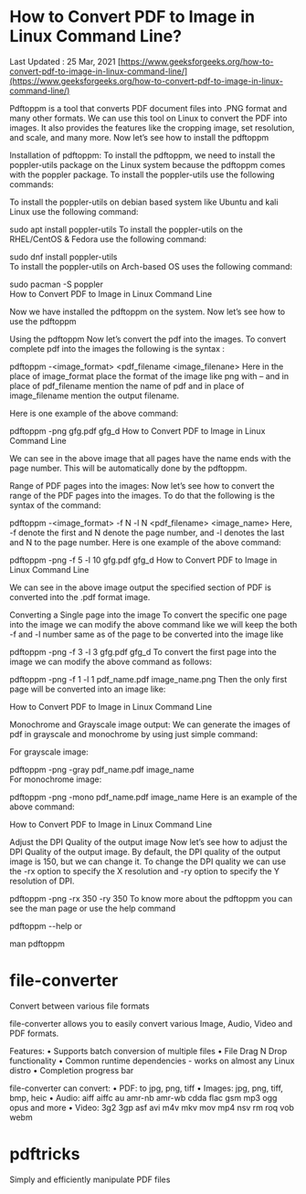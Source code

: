 

# How to Convert PDF to Image in Linux Command Line?
Last Updated : 25 Mar, 2021
[https://www.geeksforgeeks.org/how-to-convert-pdf-to-image-in-linux-command-line/](https://www.geeksforgeeks.org/how-to-convert-pdf-to-image-in-linux-command-line/)


Pdftoppm is a tool that converts PDF document files into .PNG format and many other formats. We can use this tool on Linux to convert the PDF into images. It also provides the features like the cropping image, set resolution, and scale, and many more. Now let’s see how to install the pdftoppm

Installation of pdftoppm:
To install the pdftoppm, we need to install the poppler-utils package on the Linux system because the pdftoppm comes with the poppler package. To install the poppler-utils use the following commands:

To install the poppler-utils on debian based system like Ubuntu and kali Linux use the following command:

sudo apt install poppler-utils 
To install the poppler-utils on the RHEL/CentOS & Fedora use the following command:


sudo dnf install poppler-utils  
To install the poppler-utils  on Arch-based OS uses the following command:

sudo pacman -S poppler     
How to Convert PDF to Image in Linux Command Line

Now we have installed the pdftoppm on the system. Now let’s see how to use the pdftoppm

Using the pdftoppm
Now let’s convert the pdf into the images. To convert complete pdf into the images the following is the syntax :

pdftoppm -<image_format> <pdf_filename <image_filenane>
Here in the place of image_format place the format of the image like png  with – and in place of pdf_filename mention the name of pdf and in place of image_filename mention the output filename.

Here is one example of the above command:

pdftoppm -png gfg.pdf  gfg_d
How to Convert PDF to Image in Linux Command Line

We can see in the above image that all pages have the name ends with the page number. This will be automatically done by the pdftoppm.

Range of PDF pages into the images:
Now let’s see how to convert the range of the PDF pages into the images. To do that the following is the syntax of the command:


pdftoppm -<image_format> -f N -l N <pdf_filename> <image_name>
Here, -f denote the first and N denote the page number, and -l denotes the last and N to the page number. Here is one example of the above command:

 pdftoppm -png -f 5 -l 10 gfg.pdf  gfg_d
How to Convert PDF to Image in Linux Command Line

We can see in the above image output the specified section of PDF is converted into the .pdf format image.

Converting a Single page into the image
To convert the specific one page into the image we can modify the above command like we will keep the both -f and -l number same as of the page to be converted into the image like

pdftoppm -png -f 3 -l 3 gfg.pdf  gfg_d
To convert the first page into the image we can modify the above command as follows:

pdftoppm -png -f 1 -l 1 pdf_name.pdf image_name.png
Then the only first page will be converted into an image like:

How to Convert PDF to Image in Linux Command Line

Monochrome and Grayscale image output:
We can generate the images of pdf in grayscale and monochrome by using just simple command:

For grayscale image:

pdftoppm -png -gray pdf_name.pdf image_name         
For monochrome image:

pdftoppm -png -mono pdf_name.pdf image_name 
Here is an example of the above command:

How to Convert PDF to Image in Linux Command Line

Adjust the DPI Quality of the output image
Now let’s see how to adjust the DPI Quality of the output image. By default, the  DPI quality of the output image is 150, but we can change it. To change the DPI quality we can use the -rx option to specify the X resolution and -ry option to specify the Y resolution of DPI.

pdftoppm -png -rx 350 -ry 350 
To know more about the pdftoppm you can see the man page or use the help command 

pdftoppm --help 
or

man pdftoppm 



# file-converter
Convert between various file formats

file-converter allows you to easily convert various Image, Audio, Video and PDF
formats.

Features:
• Supports batch conversion of multiple files
• File Drag N Drop functionality
• Common runtime dependencies - works on almost any Linux distro
• Completion progress bar

file-converter can convert:
• PDF: to jpg, png, tiff
• Images: jpg, png, tiff, bmp, heic
• Audio: aiff aiffc au amr-nb amr-wb cdda flac gsm mp3 ogg opus and more
• Video: 3g2 3gp asf avi m4v mkv mov mp4 nsv rm roq vob webm

# pdftricks
Simply and efficiently manipulate PDF files